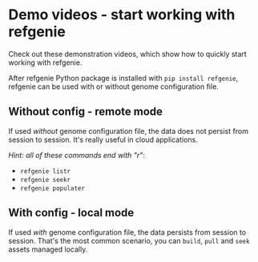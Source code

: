 # Demo videos - start working with refgenie

Check out these demonstration videos, which show how to quickly start working with refgenie.

After refgenie Python package is installed with `pip install refgenie`, refgenie can be used with or without genome configuration file.

## Without config - remote mode

If used *without* genome configuration file, the data does not persist from session to session. It's really useful in cloud applications.

*Hint: all of these commands end with "r"*:

- `refgenie listr`
- `refgenie seekr`
- `refgenie populater`

<script id="asciicast-403695" src="https://asciinema.org/a/403695.js" async></script>

## With config - local mode

If used *with* genome configuration file, the data persists from session to session. That's the most common scenario, you can `build`, `pull` and `seek` assets managed locally.

<script id="asciicast-zxp1hO1DZeWaT7PNoHhjtS4Jk" src="https://asciinema.org/a/zxp1hO1DZeWaT7PNoHhjtS4Jk.js" async></script>
